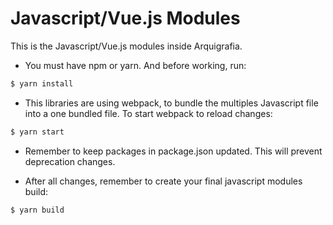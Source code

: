 # Javascript/Vue.js Modules

This is the Javascript/Vue.js modules inside Arquigrafia.

- You must have npm or yarn. And before working, run:
```bash
$ yarn install
```
- This libraries are using webpack, to bundle the multiples Javascript file into a one bundled file. To start webpack to reload changes:
```bash
$ yarn start
```

- Remember to keep packages in package.json updated. This will prevent deprecation changes.

- After all changes, remember to create your final javascript modules build:
```bash
$ yarn build
```

